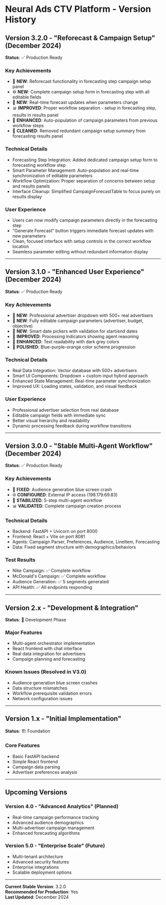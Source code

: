 # Neural Ads CTV Platform - Version History

## Version 3.2.0 - "Reforecast & Campaign Setup" (December 2024)
**Status**: ✅ Production Ready

### Key Achievements
- 🔮 **NEW**: Reforecast functionality in forecasting step campaign setup panel
- ⚙️ **NEW**: Complete campaign setup form in forecasting step with all editable fields
- 🔄 **NEW**: Real-time forecast updates when parameters change
- 📊 **IMPROVED**: Proper workflow separation - setup in forecasting step, results in results panel
- 🎯 **ENHANCED**: Auto-population of campaign parameters from previous workflow steps
- 🧹 **CLEANED**: Removed redundant campaign setup summary from forecasting results panel

### Technical Details
- Forecasting Step Integration: Added dedicated campaign setup form to forecasting workflow step
- Smart Parameter Management: Auto-population and real-time synchronization of editable parameters
- Workflow Optimization: Proper separation of concerns between setup and results panels
- Interface Cleanup: Simplified CampaignForecastTable to focus purely on results display

### User Experience
- Users can now modify campaign parameters directly in the forecasting step
- "Generate Forecast" button triggers immediate forecast updates with new parameters
- Clean, focused interface with setup controls in the correct workflow location
- Seamless parameter editing without redundant information display

---

## Version 3.1.0 - "Enhanced User Experience" (December 2024)
**Status**: ✅ Production Ready

### Key Achievements
- 🏢 **NEW**: Professional advertiser dropdown with 500+ real advertisers
- 📝 **NEW**: Fully editable campaign parameters (advertiser, budget, objective)
- 📅 **NEW**: Smart date pickers with validation for start/end dates
- 🎨 **IMPROVED**: Processing indicators showing agent reasoning
- 📖 **ENHANCED**: Text readability with dark grey colors
- 🎯 **POLISHED**: Blue-purple-orange color scheme progression

### Technical Details
- Real Data Integration: Vector database with 500+ advertisers
- Smart UI Components: Dropdown + custom input hybrid approach
- Enhanced State Management: Real-time parameter synchronization
- Improved UX: Loading states, validation, and visual feedback

### User Experience
- Professional advertiser selection from real database
- Editable campaign fields with immediate sync
- Better visual hierarchy and readability
- Dynamic processing feedback during workflow transitions

---

## Version 3.0.0 - "Stable Multi-Agent Workflow" (December 2024)
**Status**: ✅ Production Ready

### Key Achievements
- 🔧 **FIXED**: Audience generation blue screen crash
- 🌐 **CONFIGURED**: External IP access (198.179.69.83)
- 🤖 **STABILIZED**: 5-step multi-agent workflow
- 📊 **VALIDATED**: Complete campaign creation process

### Technical Details
- Backend: FastAPI + Uvicorn on port 8000
- Frontend: React + Vite on port 8081  
- Agents: Campaign Parser, Preferences, Audience, LineItem, Forecasting
- Data: Fixed segment structure with demographics/behaviors

### Test Results
- Nike Campaign: ✅ Complete workflow
- McDonald's Campaign: ✅ Complete workflow
- Audience Generation: ✅ 5 segments generated
- API Health: ✅ All endpoints responding

---

## Version 2.x - "Development & Integration"
**Status**: 🔄 Development Phase

### Major Features
- Multi-agent orchestrator implementation
- React frontend with chat interface
- Real data integration for advertisers
- Campaign planning and forecasting

### Known Issues (Resolved in V3.0)
- Audience generation blue screen crashes
- Data structure mismatches
- Workflow prerequisite validation errors
- Network configuration issues

---

## Version 1.x - "Initial Implementation"  
**Status**: 🏗️ Foundation

### Core Features
- Basic FastAPI backend
- Simple React frontend
- Campaign data parsing
- Advertiser preferences analysis

---

## Upcoming Versions

### Version 4.0 - "Advanced Analytics" (Planned)
- Real-time campaign performance tracking
- Advanced audience demographics
- Multi-advertiser campaign management
- Enhanced forecasting algorithms

### Version 5.0 - "Enterprise Scale" (Future)
- Multi-tenant architecture
- Advanced security features
- Enterprise integrations
- Scalable deployment options

---

**Current Stable Version**: 3.2.0  
**Recommended for Production**: Yes  
**Last Updated**: December 2024
